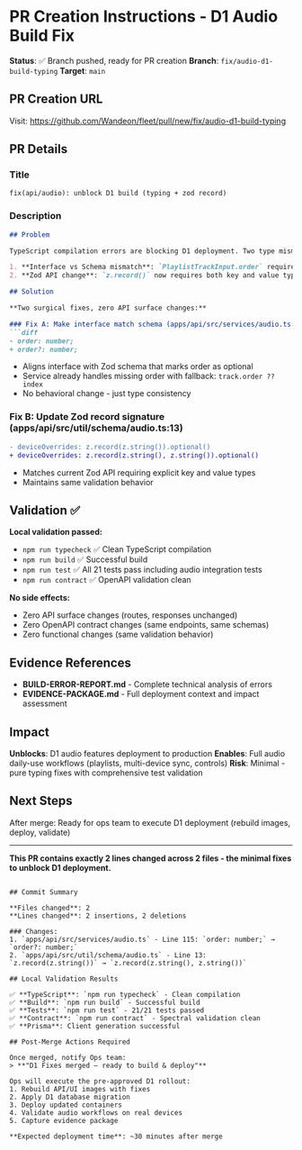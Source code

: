 # PR Creation Instructions - D1 Audio Build Fix

**Status**: ✅ Branch pushed, ready for PR creation
**Branch**: `fix/audio-d1-build-typing`
**Target**: `main`

## PR Creation URL
Visit: https://github.com/Wandeon/fleet/pull/new/fix/audio-d1-build-typing

## PR Details

### Title
```
fix(api/audio): unblock D1 build (typing + zod record)
```

### Description
```markdown
## Problem

TypeScript compilation errors are blocking D1 deployment. Two type mismatches prevent Docker image builds:

1. **Interface vs Schema mismatch**: `PlaylistTrackInput.order` required in interface but optional in Zod schema
2. **Zod API change**: `z.record()` now requires both key and value types

## Solution

**Two surgical fixes, zero API surface changes:**

### Fix A: Make interface match schema (apps/api/src/services/audio.ts:115)
```diff
- order: number;
+ order?: number;
```
- Aligns interface with Zod schema that marks order as optional
- Service already handles missing order with fallback: `track.order ?? index`
- No behavioral change - just type consistency

### Fix B: Update Zod record signature (apps/api/src/util/schema/audio.ts:13)
```diff
- deviceOverrides: z.record(z.string()).optional()
+ deviceOverrides: z.record(z.string(), z.string()).optional()
```
- Matches current Zod API requiring explicit key and value types
- Maintains same validation behavior

## Validation ✅

**Local validation passed:**
- `npm run typecheck` ✅ Clean TypeScript compilation
- `npm run build` ✅ Successful build
- `npm run test` ✅ All 21 tests pass including audio integration tests
- `npm run contract` ✅ OpenAPI validation clean

**No side effects:**
- Zero API surface changes (routes, responses unchanged)
- Zero OpenAPI contract changes (same endpoints, same schemas)
- Zero functional changes (same validation behavior)

## Evidence References

- **BUILD-ERROR-REPORT.md** - Complete technical analysis of errors
- **EVIDENCE-PACKAGE.md** - Full deployment context and impact assessment

## Impact

**Unblocks**: D1 audio features deployment to production
**Enables**: Full audio daily-use workflows (playlists, multi-device sync, controls)
**Risk**: Minimal - pure typing fixes with comprehensive test validation

## Next Steps

After merge: Ready for ops team to execute D1 deployment (rebuild images, deploy, validate)

---

**This PR contains exactly 2 lines changed across 2 files - the minimal fixes to unblock D1 deployment.**
```

## Commit Summary

**Files changed**: 2
**Lines changed**: 2 insertions, 2 deletions

### Changes:
1. `apps/api/src/services/audio.ts` - Line 115: `order: number;` → `order?: number;`
2. `apps/api/src/util/schema/audio.ts` - Line 13: `z.record(z.string())` → `z.record(z.string(), z.string())`

## Local Validation Results

✅ **TypeScript**: `npm run typecheck` - Clean compilation
✅ **Build**: `npm run build` - Successful build
✅ **Tests**: `npm run test` - 21/21 tests passed
✅ **Contract**: `npm run contract` - Spectral validation clean
✅ **Prisma**: Client generation successful

## Post-Merge Actions Required

Once merged, notify Ops team:
> **"D1 Fixes merged — ready to build & deploy"**

Ops will execute the pre-approved D1 rollout:
1. Rebuild API/UI images with fixes
2. Apply D1 database migration
3. Deploy updated containers
4. Validate audio workflows on real devices
5. Capture evidence package

**Expected deployment time**: ~30 minutes after merge